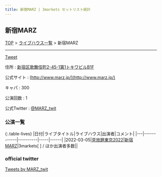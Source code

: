 ```yaml
---
title: 新宿MARZ | 3markets セットリスト統計
---
```

## 新宿MARZ

[TOP](/setlist/) > [ライブハウス一覧](livehouses.html) > 新宿MARZ

___

<a href="https://twitter.com/share?ref_src=twsrc%5Etfw" data-text="3markets[ ]セットリスト > 新宿MARZ" class="twitter-share-button" data-via="3markets" data-hashtags="3markets" data-related="3markets" data-show-count="false">Tweet</a>

住所
:    <a href="https://www.google.co.jp/maps/search/%E6%96%B0%E5%AE%BF%E5%8C%BA%E6%AD%8C%E8%88%9E%E4%BC%8E%E7%94%BA2-45-1%E7%AC%AC1%E3%83%88%E3%82%AD%E3%83%AF%E3%83%93%E3%83%ABB1F" rel="noopener noreferrer" target="_blank">新宿区歌舞伎町2-45-1第1トキワビルB1F</a>

公式サイト
:    [http://www.marz.jp/](http://www.marz.jp/)

キャパ
:    300

公演回数
: 1


公式Twitter
: <a href="https://twitter.com/MARZ_twit">@MARZ_twit</a>


### 公演一覧

{:.table-lives}
|日付|ライブタイトル|ライブハウス|出演者|コメント|
|---|------------|----------|-----|------|
|<span class="nowrap">2022-03-05</span>|[見放題東京2022](live010.html)|[新宿MARZ](livehouse040.html)|3markets[ ] / ほか出演者多数||




### official twitter

<a class="twitter-timeline" href="https://twitter.com/MARZ_twit?ref_src=twsrc%5Etfw">Tweets by MARZ_twit</a> <script async src="https://platform.twitter.com/widgets.js" charset="utf-8"></script>


<script async src="https://platform.twitter.com/widgets.js" charset="utf-8"></script>